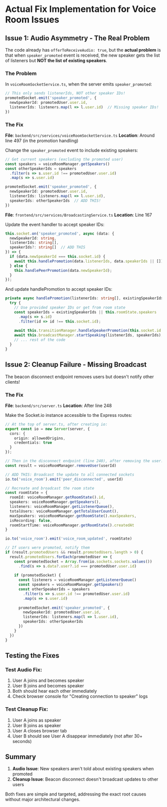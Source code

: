 # Actual Fix Implementation for Voice Room Issues

## Issue 1: Audio Asymmetry - The Real Problem

The code already has `offerToReceiveAudio: true`, but the **actual problem** is that when `speaker_promoted` event is received, the new speaker gets the list of listeners but **NOT the list of existing speakers**.

### The Problem

In `voiceRoomSocketService.ts`, when the server emits `speaker_promoted`:
```typescript
// This only sends listenerIds, NOT other speaker IDs!
promotedSocket.emit('speaker_promoted', {
  newSpeakerId: promotedUser.user.id,
  listenerIds: listeners.map(l => l.user.id)  // Missing speaker IDs!
})
```

### The Fix

**File**: `backend/src/services/voiceRoomSocketService.ts`
**Location**: Around line 497 (in the promotion handling)

Change the `speaker_promoted` event to include existing speakers:

```typescript
// Get current speakers (excluding the promoted user)
const speakers = voiceRoomManager.getSpeakers()
const otherSpeakerIds = speakers
  .filter(s => s.user.id !== promotedUser.user.id)
  .map(s => s.user.id)

promotedSocket.emit('speaker_promoted', {
  newSpeakerId: promotedUser.user.id,
  listenerIds: listeners.map(l => l.user.id),
  speakerIds: otherSpeakerIds  // ADD THIS!
})
```

**File**: `frontend/src/services/BroadcastingService.ts`
**Location**: Line 167

Update the event handler to accept speaker IDs:

```typescript
this.socket.on('speaker_promoted', async (data: { 
  newSpeakerId: string, 
  listenerIds: string[],
  speakerIds?: string[]  // ADD THIS
}) => {
  if (data.newSpeakerId === this.socket.id) {
    await this.handlePromotion(data.listenerIds, data.speakerIds || []);
  } else {
    this.handlePeerPromotion(data.newSpeakerId);
  }
});
```

And update handlePromotion to accept speaker IDs:

```typescript
private async handlePromotion(listenerIds: string[], existingSpeakerIds?: string[]): Promise<void> {
  try {
    // Use provided speaker IDs or get from room state
    const speakerIds = existingSpeakerIds || this.roomState.speakers
      .map(s => s.id)
      .filter(id => id !== this.socket.id);
    
    await this.transitionManager.handleSpeakerPromotion(this.socket.id!, listenerIds);
    await this.broadcastManager.startSpeaking(listenerIds, speakerIds);
    // ... rest of the code
  }
}
```

## Issue 2: Cleanup Failure - Missing Broadcast

The beacon disconnect endpoint removes users but doesn't notify other clients!

### The Fix

**File**: `backend/src/server.ts`
**Location**: After line 248

Make the Socket.io instance accessible to the Express routes:

```typescript
// At the top of server.ts, after creating io:
export const io = new Server(server, {
  cors: {
    origin: allowedOrigins,
    credentials: true
  }
});

// Then in the disconnect endpoint (line 240), after removing the user:
const result = voiceRoomManager.removeUser(userId)

// ADD THIS: Broadcast the update to all connected sockets
io.to('voice_room').emit('peer_disconnected', userId)

// Recreate and broadcast the room state
const roomState = {
  roomId: voiceRoomManager.getRoomState().id,
  speakers: voiceRoomManager.getSpeakers(),
  listeners: voiceRoomManager.getListenerQueue(),
  totalUsers: voiceRoomManager.getTotalUserCount(),
  maxSpeakers: voiceRoomManager.getRoomState().maxSpeakers,
  isRecording: false,
  roomStartTime: voiceRoomManager.getRoomState().createdAt
}

io.to('voice_room').emit('voice_room_updated', roomState)

// If users were promoted, notify them
if (result.promotedUsers && result.promotedUsers.length > 0) {
  result.promotedUsers.forEach(promotedUser => {
    const promotedSocket = Array.from(io.sockets.sockets.values())
      .find(s => s.data?.user?.id === promotedUser.user.id)
    
    if (promotedSocket) {
      const listeners = voiceRoomManager.getListenerQueue()
      const speakers = voiceRoomManager.getSpeakers()
      const otherSpeakerIds = speakers
        .filter(s => s.user.id !== promotedUser.user.id)
        .map(s => s.user.id)
      
      promotedSocket.emit('speaker_promoted', {
        newSpeakerId: promotedUser.user.id,
        listenerIds: listeners.map(l => l.user.id),
        speakerIds: otherSpeakerIds
      })
    }
  })
}
```

## Testing the Fixes

### Test Audio Fix:
1. User A joins and becomes speaker
2. User B joins and becomes speaker
3. Both should hear each other immediately
4. Check browser console for "Creating connection to speaker" logs

### Test Cleanup Fix:
1. User A joins as speaker
2. User B joins as speaker
3. User A closes browser tab
4. User B should see User A disappear immediately (not after 30+ seconds)

## Summary

1. **Audio Issue**: New speakers aren't told about existing speakers when promoted
2. **Cleanup Issue**: Beacon disconnect doesn't broadcast updates to other users

Both fixes are simple and targeted, addressing the exact root causes without major architectural changes.